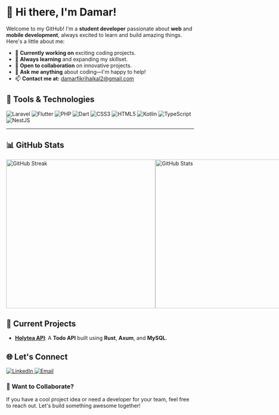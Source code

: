 # 👋 Hi there, I'm Damar!


Welcome to my GitHub! I'm a **student developer** passionate about **web** and **mobile development**, always excited to learn and build amazing things. Here's a little about me:

- 🔭 **Currently working on** exciting coding projects.  
- 🌱 **Always learning** and expanding my skillset.  
- 👯 **Open to collaboration** on innovative projects.  
- 💬 **Ask me anything** about coding—I'm happy to help!  
- 📫 **Contact me at:** [damarfikrihaikal2@gmail.com](mailto:damarfikrihaikal2@gmail.com)  

## 🚀 Tools & Technologies
<p align="left">
   <img src="https://img.shields.io/badge/Laravel-FF2D20?style=for-the-badge&logo=laravel&logoColor=white" alt="Laravel">
   <img src="https://img.shields.io/badge/Flutter-02569B?style=for-the-badge&logo=flutter&logoColor=white" alt="Flutter">
   <img src="https://img.shields.io/badge/PHP-777BB4?style=for-the-badge&logo=php&logoColor=white" alt="PHP">
   <img src="https://img.shields.io/badge/Dart-0175C2?style=for-the-badge&logo=dart&logoColor=white" alt="Dart">
   <img src="https://img.shields.io/badge/CSS3-1572B6?style=for-the-badge&logo=css3&logoColor=white" alt="CSS3">
   <img src="https://img.shields.io/badge/HTML5-E34F26?style=for-the-badge&logo=html5&logoColor=white" alt="HTML5">
   <img src="https://img.shields.io/badge/Kotlin-7F52FF?style=for-the-badge&logo=kotlin&logoColor=white" alt="Kotlin">
   <img src="https://img.shields.io/badge/TypeScript-3178C6?style=for-the-badge&logo=typescript&logoColor=white" alt="TypeScript">
   <img src="https://img.shields.io/badge/NestJS-E0234E?style=for-the-badge&logo=nestjs&logoColor=white" alt="NestJS">
</p>

---

## 📊 GitHub Stats

<div style="display: flex;">
  <div style="flex: 1; min-width: 400px;">
    <img src="https://github-readme-streak-stats.herokuapp.com/?user=Shade2012&theme=radical" alt="GitHub Streak" width="400px">
  </div>
  <div style="flex: 1; min-width: 400px;">
    <img src="https://github-readme-stats.vercel.app/api?username=Shade2012&show_icons=true&theme=radical&include_all_commits=true&count_private=true" alt="GitHub Stats" width="400px">
  </div>
  <div style="flex: 2; min-width: 400px;">
    <img src="https://github-readme-stats.vercel.app/api/top-langs/?username=Shade2012&layout=compact&theme=radical&langs_count=10" alt="Top Languages" width="400px">
  </div>
</div>




## 🔧 Current Projects
- [**Holytea API**](https://github.com/Shade2012/holytea-api): A **Todo API** built using **Rust**, **Axum**, and **MySQL**.

## 🌐 Let's Connect
<p align="left">
   <a href="https://www.linkedin.com/in/damar-fikri-haikal-539b65294/" target="_blank">
      <img src="https://img.shields.io/badge/LinkedIn-0A66C2?style=for-the-badge&logo=linkedin&logoColor=white" alt="LinkedIn">
   </a>
   <a href="mailto:damarfikrihaikal2@gmail.com" target="_blank">
      <img src="https://img.shields.io/badge/Email-D14836?style=for-the-badge&logo=gmail&logoColor=white" alt="Email">
   </a>
</p>

### 🎯 **Want to Collaborate?**
If you have a cool project idea or need a developer for your team, feel free to reach out. Let's build something awesome together!
